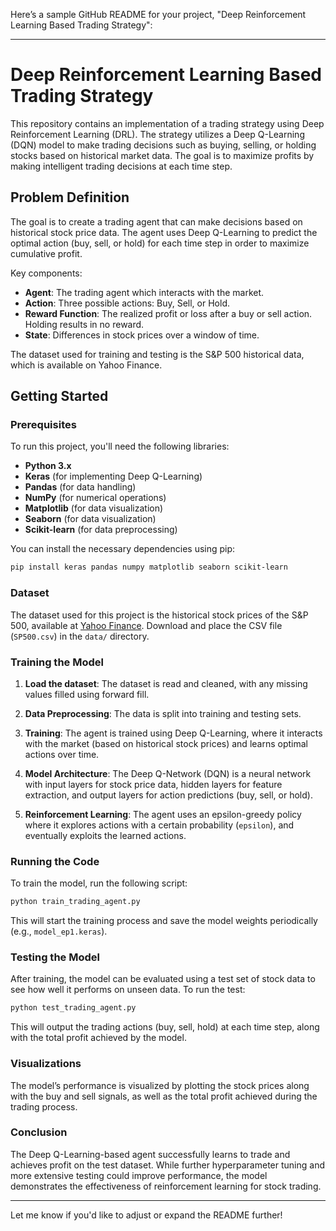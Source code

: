 Here’s a sample GitHub README for your project, "Deep Reinforcement Learning Based Trading Strategy":

---

# Deep Reinforcement Learning Based Trading Strategy

This repository contains an implementation of a trading strategy using Deep Reinforcement Learning (DRL). The strategy utilizes a Deep Q-Learning (DQN) model to make trading decisions such as buying, selling, or holding stocks based on historical market data. The goal is to maximize profits by making intelligent trading decisions at each time step.

## Problem Definition

The goal is to create a trading agent that can make decisions based on historical stock price data. The agent uses Deep Q-Learning to predict the optimal action (buy, sell, or hold) for each time step in order to maximize cumulative profit.

Key components:
- **Agent**: The trading agent which interacts with the market.
- **Action**: Three possible actions: Buy, Sell, or Hold.
- **Reward Function**: The realized profit or loss after a buy or sell action. Holding results in no reward.
- **State**: Differences in stock prices over a window of time.

The dataset used for training and testing is the S&P 500 historical data, which is available on Yahoo Finance.

## Getting Started

### Prerequisites

To run this project, you'll need the following libraries:

- **Python 3.x**
- **Keras** (for implementing Deep Q-Learning)
- **Pandas** (for data handling)
- **NumPy** (for numerical operations)
- **Matplotlib** (for data visualization)
- **Seaborn** (for data visualization)
- **Scikit-learn** (for data preprocessing)

You can install the necessary dependencies using pip:

```bash
pip install keras pandas numpy matplotlib seaborn scikit-learn
```

### Dataset

The dataset used for this project is the historical stock prices of the S&P 500, available at [Yahoo Finance](https://ca.finance.yahoo.com/quote/%255EGSPC/history?p=%255EGSPC). Download and place the CSV file (`SP500.csv`) in the `data/` directory.

### Training the Model

1. **Load the dataset**: The dataset is read and cleaned, with any missing values filled using forward fill.

2. **Data Preprocessing**: The data is split into training and testing sets.

3. **Training**: The agent is trained using Deep Q-Learning, where it interacts with the market (based on historical stock prices) and learns optimal actions over time.

4. **Model Architecture**: The Deep Q-Network (DQN) is a neural network with input layers for stock price data, hidden layers for feature extraction, and output layers for action predictions (buy, sell, or hold).

5. **Reinforcement Learning**: The agent uses an epsilon-greedy policy where it explores actions with a certain probability (`epsilon`), and eventually exploits the learned actions.

### Running the Code

To train the model, run the following script:

```bash
python train_trading_agent.py
```

This will start the training process and save the model weights periodically (e.g., `model_ep1.keras`). 

### Testing the Model

After training, the model can be evaluated using a test set of stock data to see how well it performs on unseen data. To run the test:

```bash
python test_trading_agent.py
```

This will output the trading actions (buy, sell, hold) at each time step, along with the total profit achieved by the model.

### Visualizations

The model’s performance is visualized by plotting the stock prices along with the buy and sell signals, as well as the total profit achieved during the trading process.

### Conclusion

The Deep Q-Learning-based agent successfully learns to trade and achieves profit on the test dataset. While further hyperparameter tuning and more extensive testing could improve performance, the model demonstrates the effectiveness of reinforcement learning for stock trading.

---

Let me know if you'd like to adjust or expand the README further!
